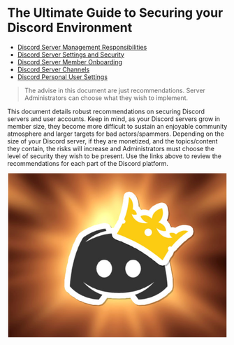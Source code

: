 # The Ultimate Guide to Securing your Discord Environment

- [Discord Server Management Responsibilities](./discord_server_responsibilities.md)
- [Discord Server Settings and Security](./discord_server_settings_security.md)
- [Discord Server Member Onboarding](./discord_server_onboarding.md)
- [Discord Server Channels](./discord_server_channels.md)
- [Discord Personal User Settings](./discord_personal_user_settings.md)

> The advise in this document are just recommendations. Server Administrators can choose what they wish to implement.

This document details robust recommendations on securing Discord servers and user accounts. Keep in mind, as your Discord servers grow in member size, they become more difficult to sustain an enjoyable community atmosphere and larger targets for bad actors/spammers. Depending on the size of your Discord server, if they are monetized, and the topics/content they contain, the risks will increase and Administrators must choose the level of security they wish to be present. Use the links above to review the recommendations for each part of the Discord platform.

<center><img src="./readme-files/server_admin.jpg" width="500px"></center>
